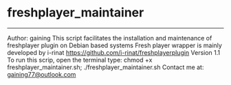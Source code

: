 # freshplayer_maintainer


----------------------------------

Author: gaining
This script facilitates the installation and maintenance of freshplayer plugin on Debian based systems
Fresh player wrapper is mainly developed by i-rinat https://github.com/i-rinat/freshplayerplugin 
Version 1.1
To run this scrip, open the terminal type: chmod +x freshplayer_maintainer.sh; ./freshplayer_maintainer.sh
Contact me at: gaining77@outlook.com
